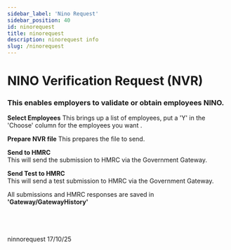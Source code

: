 ```yaml
---
sidebar_label: 'Nino Request'
sidebar_position: 40
id: ninorequest
title: ninorequest
description: ninorequest info
slug: /ninorequest
---
```


# NINO Verification Request (NVR)

### This enables employers to validate or obtain employees NINO.

**Select Employees**
This brings up a list of employees, put a 'Y' in the 'Choose' column for the employees you want .

 **Prepare NVR file**
 This prepares the file to send.

 **Send to HMRC**  
This will send the submission to HMRC via the Government Gateway.

**Send Test to HMRC**  
This will send a test submission to HMRC via the Government Gateway.

All submissions and HMRC responses are saved in **'Gateway/GatewayHistory'**
<br/>
<br/>
<br/>
<br/>
<br/>
ninnorequest 17/10/25